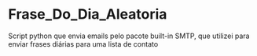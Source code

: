 # Frase_Do_Dia_Aleatoria
Script python que envia emails pelo pacote built-in SMTP, que utilizei para enviar frases diárias para uma lista de contato
